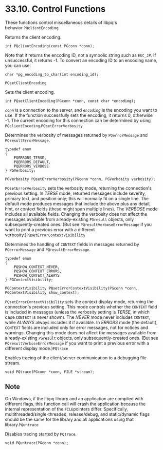 # 33.10. Control Functions

These functions control miscellaneous details of libpq's behavior.`PQclientEncoding`

Returns the client encoding.

```text
int PQclientEncoding(const PGconn *conn);
```

Note that it returns the encoding ID, not a symbolic string such as `EUC_JP`. If unsuccessful, it returns -1. To convert an encoding ID to an encoding name, you can use:

```text
char *pg_encoding_to_char(int encoding_id);
```

`PQsetClientEncoding`

Sets the client encoding.

```text
int PQsetClientEncoding(PGconn *conn, const char *encoding);
```

_`conn`_ is a connection to the server, and _`encoding`_ is the encoding you want to use. If the function successfully sets the encoding, it returns 0, otherwise -1. The current encoding for this connection can be determined by using `PQclientEncoding`.`PQsetErrorVerbosity`

Determines the verbosity of messages returned by `PQerrorMessage` and `PQresultErrorMessage`.

```text
typedef enum
{
    PQERRORS_TERSE,
    PQERRORS_DEFAULT,
    PQERRORS_VERBOSE
} PGVerbosity;

PGVerbosity PQsetErrorVerbosity(PGconn *conn, PGVerbosity verbosity);
```

`PQsetErrorVerbosity` sets the verbosity mode, returning the connection's previous setting. In _TERSE_ mode, returned messages include severity, primary text, and position only; this will normally fit on a single line. The default mode produces messages that include the above plus any detail, hint, or context fields \(these might span multiple lines\). The _VERBOSE_ mode includes all available fields. Changing the verbosity does not affect the messages available from already-existing `PGresult` objects, only subsequently-created ones. \(But see `PQresultVerboseErrorMessage` if you want to print a previous error with a different verbosity.\)`PQsetErrorContextVisibility`

Determines the handling of `CONTEXT` fields in messages returned by `PQerrorMessage` and `PQresultErrorMessage`.

```text
typedef enum
{
    PQSHOW_CONTEXT_NEVER,
    PQSHOW_CONTEXT_ERRORS,
    PQSHOW_CONTEXT_ALWAYS
} PGContextVisibility;

PGContextVisibility PQsetErrorContextVisibility(PGconn *conn, PGContextVisibility show_context);
```

`PQsetErrorContextVisibility` sets the context display mode, returning the connection's previous setting. This mode controls whether the `CONTEXT` field is included in messages \(unless the verbosity setting is _TERSE_, in which case `CONTEXT` is never shown\). The _NEVER_ mode never includes `CONTEXT`, while _ALWAYS_ always includes it if available. In _ERRORS_ mode \(the default\), `CONTEXT` fields are included only for error messages, not for notices and warnings. Changing this mode does not affect the messages available from already-existing `PGresult` objects, only subsequently-created ones. \(But see `PQresultVerboseErrorMessage` if you want to print a previous error with a different display mode.\)`PQtrace`

Enables tracing of the client/server communication to a debugging file stream.

```text
void PQtrace(PGconn *conn, FILE *stream);
```

## Note

On Windows, if the libpq library and an application are compiled with different flags, this function call will crash the application because the internal representation of the `FILE`pointers differ. Specifically, multithreaded/single-threaded, release/debug, and static/dynamic flags should be the same for the library and all applications using that library.`PQuntrace`

Disables tracing started by `PQtrace`.

```text
void PQuntrace(PGconn *conn);
```

